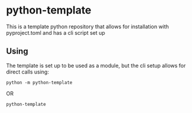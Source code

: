 # python-template

This is a template python repository that allows for installation with pyproject.toml and has a cli script set up

## Using

The template is set up to be used as a module, but the cli setup allows for direct calls using:

`python -m python-template`

OR

`python-template`
